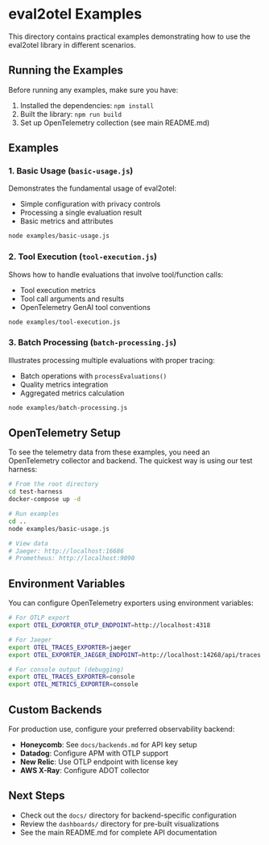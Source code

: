 # eval2otel Examples

This directory contains practical examples demonstrating how to use the eval2otel library in different scenarios.

## Running the Examples

Before running any examples, make sure you have:

1. Installed the dependencies: `npm install`
2. Built the library: `npm run build`
3. Set up OpenTelemetry collection (see main README.md)

## Examples

### 1. Basic Usage (`basic-usage.js`)

Demonstrates the fundamental usage of eval2otel:
- Simple configuration with privacy controls
- Processing a single evaluation result
- Basic metrics and attributes

```bash
node examples/basic-usage.js
```

### 2. Tool Execution (`tool-execution.js`)

Shows how to handle evaluations that involve tool/function calls:
- Tool execution metrics
- Tool call arguments and results
- OpenTelemetry GenAI tool conventions

```bash
node examples/tool-execution.js
```

### 3. Batch Processing (`batch-processing.js`)

Illustrates processing multiple evaluations with proper tracing:
- Batch operations with `processEvaluations()`
- Quality metrics integration
- Aggregated metrics calculation

```bash
node examples/batch-processing.js
```

## OpenTelemetry Setup

To see the telemetry data from these examples, you need an OpenTelemetry collector and backend. The quickest way is using our test harness:

```bash
# From the root directory
cd test-harness
docker-compose up -d

# Run examples
cd ..
node examples/basic-usage.js

# View data
# Jaeger: http://localhost:16686
# Prometheus: http://localhost:9090
```

## Environment Variables

You can configure OpenTelemetry exporters using environment variables:

```bash
# For OTLP export
export OTEL_EXPORTER_OTLP_ENDPOINT=http://localhost:4318

# For Jaeger
export OTEL_TRACES_EXPORTER=jaeger
export OTEL_EXPORTER_JAEGER_ENDPOINT=http://localhost:14268/api/traces

# For console output (debugging)
export OTEL_TRACES_EXPORTER=console
export OTEL_METRICS_EXPORTER=console
```

## Custom Backends

For production use, configure your preferred observability backend:

- **Honeycomb**: See `docs/backends.md` for API key setup
- **Datadog**: Configure APM with OTLP support
- **New Relic**: Use OTLP endpoint with license key
- **AWS X-Ray**: Configure ADOT collector

## Next Steps

- Check out the `docs/` directory for backend-specific configuration
- Review the `dashboards/` directory for pre-built visualizations
- See the main README.md for complete API documentation

